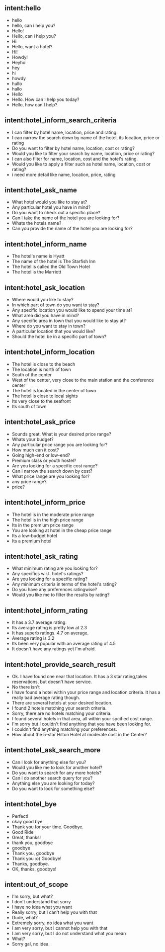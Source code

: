 ## intent:hello
- hello
- hello, can i help you?
- Hello!
- Hello, can i help you?
- Hi
- Hello, want a hotel?
- Hi!
- Howdy!
- Heyho
- hey
- hi
- howdy
- hullo
- hallo
- Hello
- Hello.  How can I help you today?
- Hello, how can I help?

## intent:hotel_inform_search_criteria
- I can filter by hotel name, location, price and rating.
- I can narrow the search down by name of the hotel, its location, price or rating
- Do you want to filter by hotel name, location, cost or rating?
- Would you like to filter your search by name, location, price or rating?
- I can also filter for name, location, cost and the hotel's rating.
- Would you like to apply a filter such as hotel name, location, cost or rating?
- i need more detail like name, location, price, rating 

## intent:hotel_ask_name
- What hotel would you like to stay at?
- Any particular hotel you have in mind?
- Do you want to check out a specific place?
- Can I take the name of the hotel you are looking for?
- Whats the hotels name?
- Can you provide the name of the hotel you are looking for?

## intent:hotel_inform_name
- The hotel's name is Hyatt
- The name of the hotel is The Starfish Inn
- The hotel is called the Old Town Hotel
- The hotel is the Marriott

## intent:hotel_ask_location
- Where would you like to stay?
- In which part of town do you want to stay?
- Any specific location you would like to spend your time at?
- What area did you have in mind?
- Any specific area in town that you would like to stay at?
- Where do you want to stay in town?
- A particular location that you would like?
- Should the hotel be in a specific part of town?

## intent:hotel_inform_location
- The hotel is close to the beach
- The location is north of town
- South of the center
- West of the center, very close to the main station and the conference center
- The hotel is located in the center of town
- The hotel is close to local sights
- Its very close to the seafront
- Its south of town

## intent:hotel_ask_price
- Sounds great. What is your desired price range?
- Whats your budget?
- Any particular price range you are looking for?
- How much can it cost?
- Going high-end or low-end?
- Premium class or youth hostel?
- Are you looking for a specific cost range?
- Can I narrow the search down by cost?
- What price range are you looking for?
- any price range?
- price?

## intent:hotel_inform_price
- The hotel is in the moderate price range
- The hotel is in the high price range
- Its in the premium price range
- You are looking at hotel in the cheap price range
- Its a low-budget hotel
- Its a premium hotel

## intent:hotel_ask_rating
- What minimum rating are you looking for?
- Any specifics w.r.t. hotel's ratings?
- Are you looking for a specific rating?
- Any minimum criteria in terms of the hotel's rating?
- Do you have any preferences ratingwise?
- Would you like me to filter the results by rating?

## intent:hotel_inform_rating
- It has a 3.7 average rating.
- Its average rating is pretty low at 2.3
- It has superb ratings. 4.7 on average.
- Average rating is 3.2
- Its been very popular with an average rating of 4.5
- It doesn't have any ratings yet I'm afraid.

## intent:hotel_provide_search_result
- Ok.  I have found one near that location.  It has a 3 star rating,takes reservations, but doesn't have service.
- No there isn't
- I have found a hotel within your price range and location criteria. It has a really bad average rating though.
- There are several hotels at your desired location. 
- I found 2 hotels matching your search criteria.
- Sorry, there are no hotels matching your criteria.
- I found several hotels in that area, all within your spcified cost range.
- I'm sorry but I couldn't find anything that you have been looking for.
- I couldn't find anything matching your preferences.
- How about the 5-star Hilton Hotel at moderate cost in the Center?

## intent:hotel_ask_search_more
- Can I look for anything else for you?
- Would you like me to look for another hotel?
- Do you want to search for any more hotels?
- Can I do another search query for you?
- Anything else you are looking for today?
- Do you want to look for something else?

## intent:hotel_bye
- Perfect!
- okay good bye
- Thank you for your time. Goodbye.
- Good Ride
- Great, thanks!
- thank you, goodbye
- goodbye
- Thank you, goodbye
- Thank you :o) Goodbye!
- Thanks, goodbye.
- OK, thanks, goodbye!

## intent:out_of_scope
- I'm sorry, but what?
- I don't understand that sorry
- I have no idea what you want
- Really sorry, but I can't help you with that
- Dude, what?
- Extremely sorry, no idea what you want
- I am very sorry, but I cannot help you with that
- I am very sorry, but I do not understand what you mean
- What?
- Sorry gal, no idea.